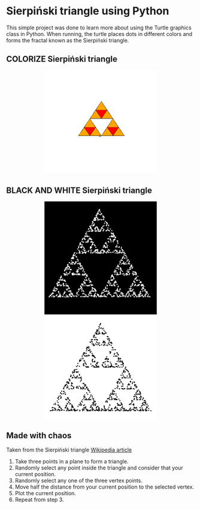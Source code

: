 # Sierpiński triangle using Python

This simple project was done to learn more about using the Turtle graphics class in Python. 
When running, the turtle places dots in different colors and forms the fractal known as the Sierpiński triangle.

## COLORIZE Sierpiński triangle

<div align="center">
  <kbd>
    <img src="https://github.com/AsmrCodeZ-YT/FUN/blob/main/Src/colorize.png" width = 300px/>
  </kbd>
</div>

## BLACK AND WHITE Sierpiński triangle

<div align="center">
  <kbd>
    <img src="https://github.com/AsmrCodeZ-YT/FUN/blob/main/Src/black.png" width = 300px/>
    <img src="https://github.com/AsmrCodeZ-YT/FUN/blob/main/Src/white.png" width = 300px/>
  </kbd>
</div>

## Made with chaos

Taken from the Sierpiński triangle [Wikipedia article](https://en.wikipedia.org/wiki/Sierpiński_triangle#Chaos_game)

1. Take three points in a plane to form a triangle.
2. Randomly select any point inside the triangle and consider that your current position.
3. Randomly select any one of the three vertex points.
4. Move half the distance from your current position to the selected vertex.
5. Plot the current position.
6. Repeat from step 3.